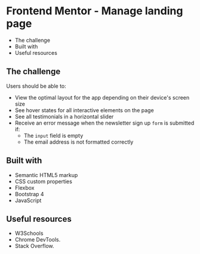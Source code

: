 # Frontend Mentor - Manage landing page

- The challenge
- Built with
- Useful resources

## The challenge

Users should be able to:

- View the optimal layout for the app depending on their device's screen size
- See hover states for all interactive elements on the page
- See all testimonials in a horizontal slider
- Receive an error message when the newsletter sign up `form` is submitted if:
  - The `input` field is empty
  - The email address is not formatted correctly 

## Built with

- Semantic HTML5 markup
- CSS custom properties
- Flexbox
- Bootstrap 4
- JavaScript

## Useful resources

- W3Schools
- Chrome DevTools. 
- Stack Overflow. 
